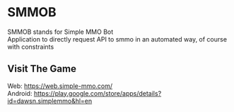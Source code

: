 # SMMOB

SMMOB stands for Simple MMO Bot\
Application to directly request API to smmo in an automated way, of course with constraints

## Visit The Game
Web: https://web.simple-mmo.com/ \
Android: https://play.google.com/store/apps/details?id=dawsn.simplemmo&hl=en